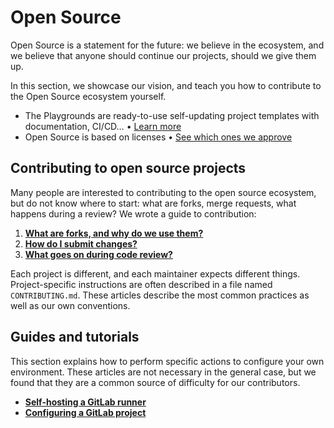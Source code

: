# Open Source

Open Source is a statement for the future: we believe in the ecosystem, and we believe that anyone should continue our projects, should we give them up. 

In this section, we showcase our vision, and teach you how to contribute to the Open Source ecosystem yourself.

<div class="grid cards" markdown>

- The Playgrounds are ready-to-use self-updating project templates with documentation, CI/CD… • [Learn more](playground.md)
- Open Source is based on licenses • [See which ones we approve](licenses.md)

</div>

## Contributing to open source projects

Many people are interested to contributing to the open source ecosystem, but do not know where to start: what are forks, merge requests, what happens during a review? We wrote a guide to contribution:

1. [**What are forks, and why do we use them?**](contributing/1-forks.md)
2. [**How do I submit changes?**](contributing/2-changes.md)
3. [**What goes on during code review?**](contributing/3-review.md)

Each project is different, and each maintainer expects different things.
Project-specific instructions are often described in a file named `CONTRIBUTING.md`.
These articles describe the most common practices as well as our own conventions.

## Guides and tutorials

This section explains how to perform specific actions to configure your own environment.
These articles are not necessary in the general case, but we found that they are a common source of difficulty for our contributors.

- [**Self-hosting a GitLab runner**](gitlab-runner.md)
- [**Configuring a GitLab project**](guides/gitlab-config.md)
